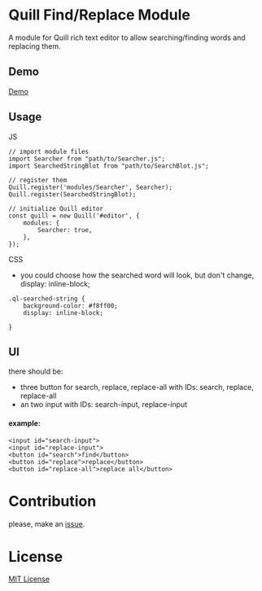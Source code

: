 #  Quill Find/Replace Module
A module for Quill rich text editor to allow searching/finding words and replacing them.

## Demo

[Demo](https://codepen.io/muhammedalkhudiry/pen/VoMxeK)

## Usage

JS
```
// import module files
import Searcher from "path/to/Searcher.js";
import SearchedStringBlot from "path/to/SearchBlot.js";

// register them
Quill.register('modules/Searcher', Searcher);
Quill.register(SearchedStringBlot);

// initialize Quill editor
const quill = new Quill('#editor', {
    modules: {
        Searcher: true,
    },
});
```

CSS
* you could choose how the searched word will look, but don't change, display: inline-block;
```
.ql-searched-string {
    background-color: #f8ff00;
    display: inline-block;

}

```

## UI

there should be:
* three button for search, replace, replace-all
with IDs: search, replace, replace-all
* an two input with IDs: search-input, replace-input

#### example:

```
<input id="search-input">
<input id="replace-input">
<button id="search">find</button>
<button id="replace">replace</button>
<button id="replace-all">replace all</button>
```

# Contribution
please, make an [issue](https://github.com/MuhammedAlkhudiry/quill-find-replace-module/issues).

# License
[MIT License](https://rmm5t.mit-license.org/)
